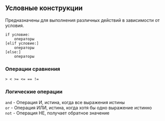 ## Условные конструкции

Предназначены для выполнения различных действий в зависимости от условия.

```
if условие:
    операторы
[elif условие:]
    операторы
[else:]
    операторы
```

### Операции сравнения

```
> < >= <= == !=
```

### Логические операции

<code>and</code> - Операция И, истина, когда все выражения истины\
<code>or</code> - Операция ИЛИ, истина, когда хотя бы одно выражение истинно\
<code>not</code> - Операция НЕ, получает обратное значение


